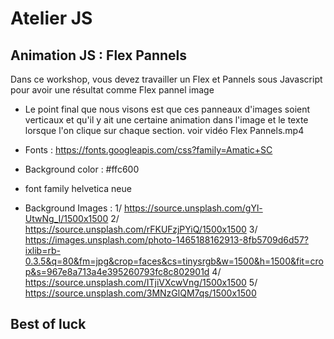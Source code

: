 # Atelier JS

## Animation JS : Flex Pannels
Dans ce workshop, vous devez travailler un Flex et Pannels sous Javascript pour avoir une résultat comme Flex pannel image

 - Le point final que nous visons est que ces panneaux d'images soient verticaux et qu'il y ait une certaine animation dans l'image et le texte lorsque l'on clique sur chaque section. voir vidéo Flex Pannels.mp4

- Fonts : https://fonts.googleapis.com/css?family=Amatic+SC
- Background color : #ffc600
- font family helvetica neue
- Background Images : 
1/ https://source.unsplash.com/gYl-UtwNg_I/1500x1500
2/ https://source.unsplash.com/rFKUFzjPYiQ/1500x1500
3/ https://images.unsplash.com/photo-1465188162913-8fb5709d6d57?ixlib=rb-0.3.5&q=80&fm=jpg&crop=faces&cs=tinysrgb&w=1500&h=1500&fit=crop&s=967e8a713a4e395260793fc8c802901d
4/ https://source.unsplash.com/ITjiVXcwVng/1500x1500
5/ https://source.unsplash.com/3MNzGlQM7qs/1500x1500

## Best of luck
